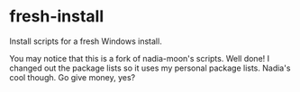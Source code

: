 # fresh-install
Install scripts for a fresh Windows install.

You may notice that this is a fork of nadia-moon's scripts. Well done! I changed out the package lists so it uses my personal package lists. Nadia's cool though. Go give money, yes?
